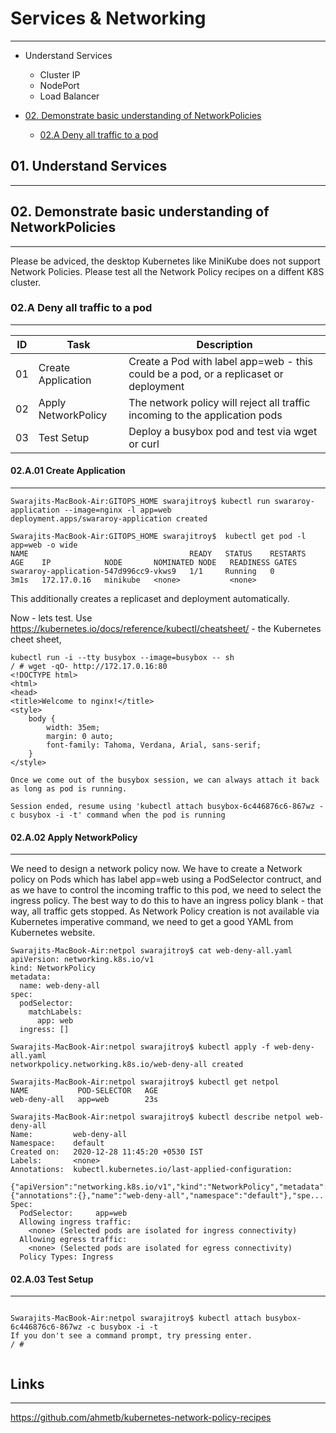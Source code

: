 # Services & Networking
---

* Understand Services
   * Cluster IP
   * NodePort
   * Load Balancer
   
* [02. Demonstrate basic understanding of NetworkPolicies](#02-demonstrate-basic-understanding-of-networkpolicies)
   * [02.A Deny all traffic to a pod](#02a-deny-all-traffic-to-a-pod)


## 01. Understand Services 
---


## 02. Demonstrate basic understanding of NetworkPolicies
---

Please be adviced, the desktop Kubernetes like MiniKube does not support Network Policies. Please test all the Network Policy recipes on a diffent K8S cluster.



### 02.A Deny all traffic to a pod
---

| ID | Task | Description |
| ----------- | ----------- | -------|
| 01 | Create Application | Create a Pod with label app=web - this could be a pod, or a replicaset or deployment |
| 02 | Apply NetworkPolicy| The network policy will reject all traffic incoming to the application pods |
| 03 | Test Setup | Deploy a busybox pod and test via wget or curl | 


#### 02.A.01 Create Application
---

 ```
Swarajits-MacBook-Air:GITOPS_HOME swarajitroy$ kubectl run swararoy-application --image=nginx -l app=web
deployment.apps/swararoy-application created

Swarajits-MacBook-Air:GITOPS_HOME swarajitroy$  kubectl get pod -l app=web -o wide
NAME                                    READY   STATUS    RESTARTS   AGE    IP            NODE       NOMINATED NODE   READINESS GATES
swararoy-application-547d996cc9-vkws9   1/1     Running   0          3m1s   172.17.0.16   minikube   <none>           <none>

```

This additionally creates a replicaset and deployment automatically. 

Now - lets test. Use https://kubernetes.io/docs/reference/kubectl/cheatsheet/ - the Kubernetes cheet sheet, 

```
kubectl run -i --tty busybox --image=busybox -- sh
/ # wget -qO- http://172.17.0.16:80
<!DOCTYPE html>
<html>
<head>
<title>Welcome to nginx!</title>
<style>
    body {
        width: 35em;
        margin: 0 auto;
        font-family: Tahoma, Verdana, Arial, sans-serif;
    }
</style>

Once we come out of the busybox session, we can always attach it back as long as pod is running.

Session ended, resume using 'kubectl attach busybox-6c446876c6-867wz -c busybox -i -t' command when the pod is running

```

#### 02.A.02 Apply NetworkPolicy
---

We need to design a network policy now. We have to create a Network policy on Pods which has label app=web using a PodSelector contruct, and as we have to control the incoming traffic to this pod, we need to select the ingress policy. The best way to do this to have an ingress policy blank - that way, all traffic gets stopped. As Network Policy creation is not available via Kubernetes imperative command, we need to get a good YAML from Kubernetes website.

```
Swarajits-MacBook-Air:netpol swarajitroy$ cat web-deny-all.yaml
apiVersion: networking.k8s.io/v1
kind: NetworkPolicy
metadata:
  name: web-deny-all
spec:
  podSelector:
    matchLabels:
      app: web
  ingress: []
 
Swarajits-MacBook-Air:netpol swarajitroy$ kubectl apply -f web-deny-all.yaml
networkpolicy.networking.k8s.io/web-deny-all created

Swarajits-MacBook-Air:netpol swarajitroy$ kubectl get netpol
NAME           POD-SELECTOR   AGE
web-deny-all   app=web        23s

Swarajits-MacBook-Air:netpol swarajitroy$ kubectl describe netpol web-deny-all
Name:         web-deny-all
Namespace:    default
Created on:   2020-12-28 11:45:20 +0530 IST
Labels:       <none>
Annotations:  kubectl.kubernetes.io/last-applied-configuration:
                {"apiVersion":"networking.k8s.io/v1","kind":"NetworkPolicy","metadata":{"annotations":{},"name":"web-deny-all","namespace":"default"},"spe...
Spec:
  PodSelector:     app=web
  Allowing ingress traffic:
    <none> (Selected pods are isolated for ingress connectivity)
  Allowing egress traffic:
    <none> (Selected pods are isolated for egress connectivity)
  Policy Types: Ingress

```

#### 02.A.03 Test Setup 
---

```

Swarajits-MacBook-Air:netpol swarajitroy$ kubectl attach busybox-6c446876c6-867wz -c busybox -i -t
If you don't see a command prompt, try pressing enter.
/ #


```

## Links
---

https://github.com/ahmetb/kubernetes-network-policy-recipes
